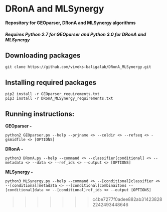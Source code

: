 # DRonA and MLSynergy
**Repository for GEOparser, DRonA and MLSynergy algorithms**

##### Requires Python 2.7 for GEOparser and Python 3.0 for DRonA and MLSynergy

## Downloading packages

```
git clone https://github.com/viveks-baligalab/DRonA_MLSynergy.git
```

## Installing required packages
```
pip2 install -r GEOparser_requirements.txt
pip3 install -r DRonA_MLSynergy_requirements.txt
```

## Running instructions:
**GEOparser -**
```
python2 GEOparser.py --help --prjname <> --coldir <> --refseq <> -gsmidfile <> [OPTIONS]
```
**DRonA -**
```
python3 DRonA.py --help --command <> --classifier[conditional] <> --metadata <> --data <> --ref_ids <> --output <> [OPTIONS]
```
**MLSynergy -**
```
python3 MLSynergy.py --help --command <> --[conditional]classifier <> --[conditional]metadata <> --[conditional]combinaitons --[conditional]data <> --[conditional]ref_ids <> --output [OPTIONS]
```
>>>>>>> c4be7277f0adee882ab314238282242493448646

